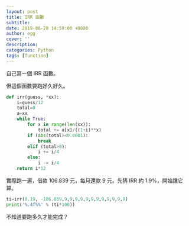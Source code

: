 ```yaml
---
layout: post
title: IRR 函數
subtitle:
date: 2019-06-20 14:59:00 +0800
author: egg
cover: ''
description:
categories: Python
tags: [function] 
---
```


自己寫一個 IRR 函數。

但這個函數要跑好久好久。


```python
def irr(guess, *xx):
    i=guess/12
    total=0
    a=xx
    while True:
        for x in range(len(xx)):
            total += a[x]/((1+i)**x)
        if (abs(total)<0.0001):
            break
        elif (total>0):
            i += i/4
        else:
            i -= i/4
    return i*12
```

實際跑一遍，借款 106.839 元，每月還款 9 元。先猜 IRR 約 1.9%，開始讓它算。


```python
ti=irr(0.19, -106.839,9,9,9,9,9,9,9,9,9,9,9,9)
print('%.4f%%' % (ti*100))
```

不知道要跑多久才能完成？
